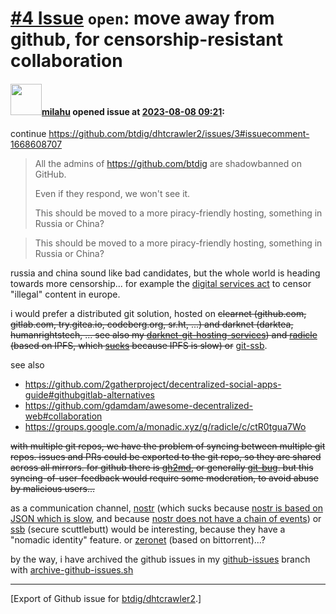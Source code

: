 # [\#4 Issue](https://github.com/btdig/dhtcrawler2/issues/4) `open`: move away from github, for censorship-resistant collaboration

#### <img src="https://avatars.githubusercontent.com/u/12958815?v=4" width="50">[milahu](https://github.com/milahu) opened issue at [2023-08-08 09:21](https://github.com/btdig/dhtcrawler2/issues/4):

continue <https://github.com/btdig/dhtcrawler2/issues/3#issuecomment-1668608707>

<blockquote>

All the admins of <https://github.com/btdig> are shadowbanned on GitHub.

Even if they respond, we won't see it.

This should be moved to a more piracy-friendly hosting, something in Russia or China?

</blockquote>

> This should be moved to a more piracy-friendly hosting, something in Russia or China?

russia and china sound like bad candidates, but the whole world is heading towards more censorship... for example the [digital services act](https://www.informationliberation.com/?id=63043) to censor "illegal" content in europe.

i would prefer a distributed git solution, hosted on <s>clearnet (github.com, gitlab.com, try.gitea.io, codeberg.org, sr.ht, ...) and darknet (darktea, humanrightstech, ... see also my [darknet-git-hosting-services](https://github.com/milahu/darknet-git-hosting-services)) and [radicle](https://radicle.xyz/) (based on IPFS, which [sucks](https://news.ycombinator.com/item?id=19511525) because IPFS is slow) or</s> [git-ssb](https://git.scuttlebot.io/%25n92DiQh7ietE%2BR%2BX%2FI403LQoyf2DtR3WQfCkDKlheQU%3D.sha256).

see also

- <https://github.com/2gatherproject/decentralized-social-apps-guide#githubgitlab-alternatives>
- <https://github.com/gdamdam/awesome-decentralized-web#collaboration>
- <https://groups.google.com/a/monadic.xyz/g/radicle/c/ctR0tgua7Wo>

<s>with multiple git repos, we have the problem of syncing between multiple git repos. issues and PRs could be exported to the git repo, so they are shared across all mirrors. for github there is [gh2md](https://github.com/mattduck/gh2md), or generally [git-bug](https://github.com/MichaelMure/git-bug). but this syncing-of-user-feedback would require some moderation, to avoid abuse by malicious users...</s>

as a communication channel, [nostr](https://github.com/nostr-protocol/nostr) (which sucks because [nostr is based on JSON which is slow](https://github.com/nostr-protocol/nips/pull/512), and because [nostr does not have a chain of events](https://github.com/nostr-protocol/nips/pull/569)) or [ssb](https://github.com/ssbc/ssb-server) (secure scuttlebutt) would be interesting, because they have a "nomadic identity" feature. or [zeronet](https://github.com/HelloZeroNet/ZeroNet) (based on bittorrent)...?

by the way, i have archived the github issues in my [github-issues](https://github.com/milahu/dhtcrawler2/tree/github-issues) branch with [archive-github-issues.sh](https://github.com/milahu/dhtcrawler2/blob/archive-github-issues/archive-github-issues.sh)

------------------------------------------------------------------------

\[Export of Github issue for [btdig/dhtcrawler2](https://github.com/btdig/dhtcrawler2).\]
